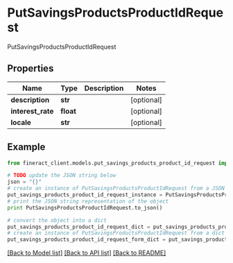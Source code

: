 # PutSavingsProductsProductIdRequest

PutSavingsProductsProductIdRequest

## Properties

Name | Type | Description | Notes
------------ | ------------- | ------------- | -------------
**description** | **str** |  | [optional] 
**interest_rate** | **float** |  | [optional] 
**locale** | **str** |  | [optional] 

## Example

```python
from fineract_client.models.put_savings_products_product_id_request import PutSavingsProductsProductIdRequest

# TODO update the JSON string below
json = "{}"
# create an instance of PutSavingsProductsProductIdRequest from a JSON string
put_savings_products_product_id_request_instance = PutSavingsProductsProductIdRequest.from_json(json)
# print the JSON string representation of the object
print PutSavingsProductsProductIdRequest.to_json()

# convert the object into a dict
put_savings_products_product_id_request_dict = put_savings_products_product_id_request_instance.to_dict()
# create an instance of PutSavingsProductsProductIdRequest from a dict
put_savings_products_product_id_request_form_dict = put_savings_products_product_id_request.from_dict(put_savings_products_product_id_request_dict)
```
[[Back to Model list]](../README.md#documentation-for-models) [[Back to API list]](../README.md#documentation-for-api-endpoints) [[Back to README]](../README.md)


